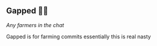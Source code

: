 ## Gapped 🧑‍🌾

*Any farmers in the chat*

Gapped is for farming commits essentially this is real nasty 
